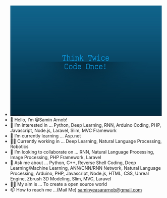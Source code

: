 - <img src="dp.jpg" width="1940" height="350">
- 👋 Hello, I’m @Samin Arnob!
- 👀 I’m interested in ... Python, Deep Learning, RNN, Arduino Coding, PHP, Javascript, Node.js, Laravel, Slim, MVC Framework
- 🌱 I’m currently learning ... Asp.net
- 💪🏻 Currently working in ... Deep Learning, Natural Language Processing, Robotics
- 💞️ I’m looking to collaborate on ... RNN, Natural Language Processing, Image Processing, PHP Framework, Laravel
- 🤗 Ask me about ... Python, C++, Reverse Shell Coding, Deep Learning/Machine Learning, ANN/CNN/RNN Network, Natural Language Processing, Arduino, PHP, Javascript, Node.js, HTML, CSS, Unreal Engine, Zbrush 3D Modeling, Slim, MVC, Laravel
- 👊🏼 My aim is ... To create a open source world
- 📫 How to reach me ...(Mail Me) saminyeasararnob@gmail.com 


